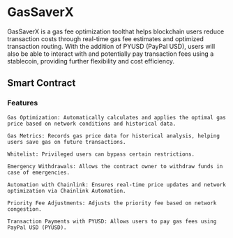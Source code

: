# GasSaverX

 GasSaverX is a gas fee optimization toolthat helps blockchain users reduce transaction costs through real-time gas fee estimates and optimized transaction routing. With the addition of PYUSD (PayPal USD), users will also be able to interact with and potentially pay transaction fees using a stablecoin, providing further flexibility and cost efficiency.

## Smart Contract

### Features

    Gas Optimization: Automatically calculates and applies the optimal gas price based on network conditions and historical data.

    Gas Metrics: Records gas price data for historical analysis, helping users save gas on future transactions.

    Whitelist: Privileged users can bypass certain restrictions.

    Emergency Withdrawals: Allows the contract owner to withdraw funds in case of emergencies.

    Automation with Chainlink: Ensures real-time price updates and network optimization via Chainlink Automation.

    Priority Fee Adjustments: Adjusts the priority fee based on network congestion.

    Transaction Payments with PYUSD: Allows users to pay gas fees using PayPal USD (PYUSD).
